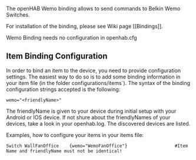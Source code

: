 The openHAB Wemo binding allows to send commands to Belkin Wemo Switches.

For installation of the binding, please see Wiki page [[Bindings]].

Wemo Binding needs no configuration in openhab.cfg


## Item Binding Configuration

In order to bind an item to the device, you need to provide configuration settings. The easiest way to do so is to add some binding information in your item file (in the folder configurations/items`). The syntax of the binding configuration strings accepted is the following:

    wemo="<friendlyName>"

The friendlyName is given to your device during initial setup with your Android or IOS device.
If not shure about the friendlyNames of your devices, take a look in your openhab.log. The discovered devices are listed.

Examples, how to configure your items in your items file:

    Switch WallFanOffice 	{wemo="WemoFanOffice"}					#Item Name and friendlyName must not be identical!

